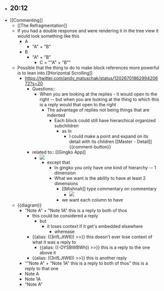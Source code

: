 - 20:12
    - 
- [[Commenting]]
    - [[The Refragmentation]]
    - If you had a double response and were rendering it in the tree view it would look something like this
        - A
            - "A" + "B"
        - B
            - "A" + "B"
                - C = ""A" + "B""
    - Possible that the thing to do to make block references more powerful is to lean into [[Horizontal Scrolling]]
        - https://twitter.com/andy_matuschak/status/1202670186299420672?s=20
            - Questions::
                - When you are looking at the replies - it would open to the right -- but when you are looking at the thing to which this is a reply would that open to the right
                    - The advantage of replies not being things that are indented 
                        - Each block could still have hierarchical organized subchildren
                            - as In
                                - I could make a point and expand on its detail with its children [[Master - Detail]] {{comment-button}}
            - related to:: [[Gingko App]]
                - ![](https://firebasestorage.googleapis.com/v0/b/firescript-577a2.appspot.com/o/imgs%2Fv8%2Fhelp%2FE_Fpmtm1Je?alt=media&token=1f165aff-9974-4927-8890-946878486c0c)
                    - except that 
                        - In gingko you only have one kind of hierarchy -- 1 dimension
                        - What we want is the ability to have at least 2 dimensions
                            - [[Mishnah]] type commentary on commentary
                                - ![](https://firebasestorage.googleapis.com/v0/b/firescript-577a2.appspot.com/o/imgs%2Fv8%2Fhelp%2F9_ifLoDXfU?alt=media&token=d5b59d8d-cccf-4f3f-8673-9d820728f285)
                            - we want each column to have
    - {{diagram}}
        - "Note A" + "Note 1A" this is a reply to both of thos
            - this could be considered a reply
                - but
                    - it loses context if it get's embedded elsewhere
                        - wherease
            - {{alias: ((3rifLJtW6)) >>}} this doesn't ever lose context of what it was a reply to
                - {{alias: ((-DYSBWBWh)) >>}} this is a reply to the one above it
            - {{alias: ((3rifLJtW6)) >>}} this is another reply
        - ""Note A" + "Note 1A" this is a reply to both of thos" this is a reply to that one
        - Note A
        - Note 1A
        - "Note A" 
